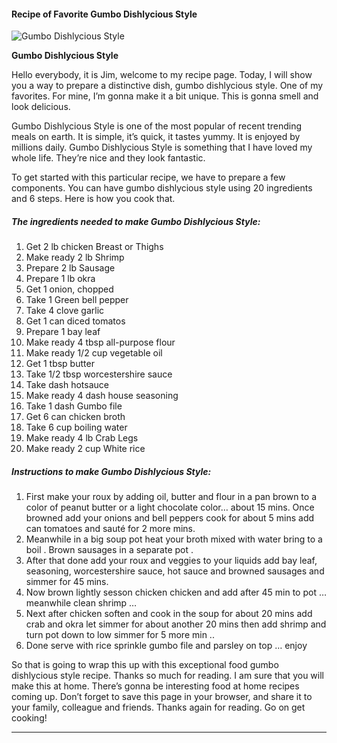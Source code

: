             

#### Recipe of Favorite Gumbo Dishlycious Style

![Gumbo Dishlycious Style](https://img-global.cpcdn.com/recipes/5822036112310272/751x532cq70/gumbo-dishlycious-style-recipe-main-photo.jpg)

**Gumbo Dishlycious Style**

Hello everybody, it is Jim, welcome to my recipe page. Today, I will show you a way to prepare a distinctive dish, gumbo dishlycious style. One of my favorites. For mine, I’m gonna make it a bit unique. This is gonna smell and look delicious.

Gumbo Dishlycious Style is one of the most popular of recent trending meals on earth. It is simple, it’s quick, it tastes yummy. It is enjoyed by millions daily. Gumbo Dishlycious Style is something that I have loved my whole life. They’re nice and they look fantastic.

To get started with this particular recipe, we have to prepare a few components. You can have gumbo dishlycious style using 20 ingredients and 6 steps. Here is how you cook that.

##### The ingredients needed to make Gumbo Dishlycious Style:

1.  Get 2 lb chicken Breast or Thighs
2.  Make ready 2 lb Shrimp
3.  Prepare 2 lb Sausage
4.  Prepare 1 lb okra
5.  Get 1 onion, chopped
6.  Take 1 Green bell pepper
7.  Take 4 clove garlic
8.  Get 1 can diced tomatos
9.  Prepare 1 bay leaf
10.  Make ready 4 tbsp all-purpose flour
11.  Make ready 1/2 cup vegetable oil
12.  Get 1 tbsp butter
13.  Take 1/2 tbsp worcestershire sauce
14.  Take dash hotsauce
15.  Make ready 4 dash house seasoning
16.  Take 1 dash Gumbo file
17.  Get 6 can chicken broth
18.  Take 6 cup boiling water
19.  Make ready 4 lb Crab Legs
20.  Make ready 2 cup White rice

##### Instructions to make Gumbo Dishlycious Style:

1.  First make your roux by adding oil, butter and flour in a pan brown to a color of peanut butter or a light chocolate color… about 15 mins. Once browned add your onions and bell peppers cook for about 5 mins add can tomatoes and sauté for 2 more mins.
2.  Meanwhile in a big soup pot heat your broth mixed with water bring to a boil . Brown sausages in a separate pot .
3.  After that done add your roux and veggies to your liquids add bay leaf, seasoning, worcestershire sauce, hot sauce and browned sausages and simmer for 45 mins.
4.  Now brown lightly sesson chicken chicken and add after 45 min to pot … meanwhile clean shrimp …
5.  Next after chicken soften and cook in the soup for about 20 mins add crab and okra let simmer for about another 20 mins then add shrimp and turn pot down to low simmer for 5 more min ..
6.  Done serve with rice sprinkle gumbo file and parsley on top … enjoy

So that is going to wrap this up with this exceptional food gumbo dishlycious style recipe. Thanks so much for reading. I am sure that you will make this at home. There’s gonna be interesting food at home recipes coming up. Don’t forget to save this page in your browser, and share it to your family, colleague and friends. Thanks again for reading. Go on get cooking!

* * *